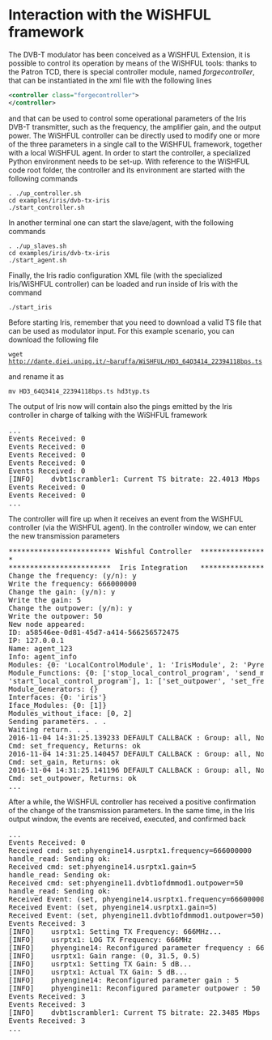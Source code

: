 # Interaction with the WiSHFUL framework
The DVB-T modulator has been conceived as a WiSHFUL Extension, it is possible
to control its operation by means of the WiSHFUL tools: thanks to the Patron TCD,
there is special controller module, named _forgecontroller_, that can be instantiated
in the xml file with the following lines

```xml
<controller class="forgecontroller">  
</controller>
```

and that can be used to control some operational parameters of the Iris DVB-T transmitter,
such as the frequency, the amplifier gain, and the output power.
The WiSHFUL controller can be directly used to modify one or more of the three
parameters in a single call to the WiSHFUL framework, together with a local WiSHFUL agent.
In order to start the controller, a specialized Python environment needs to be set-up.
With reference to the WiSHFUL code root folder, the controller and its environment
are started with the following commands

<code>. ./up_controller.sh</code>  
<code>cd examples/iris/dvb-tx-iris</code>  
<code>./start_controller.sh</code>

In another terminal one can start the slave/agent, with the following commands

<code>. ./up_slaves.sh</code>  
<code>cd examples/iris/dvb-tx-iris</code>  
<code>./start_agent.sh</code>

Finally, the Iris radio configuration XML file (with the specialized
Iris/WiSHFUL controller) can be loaded and run inside of Iris with the command

<code>./start_iris</code>

Before starting Iris, remember that you need to download a valid TS file that can
be used as modulator input. For this example scenario, you can download the following file

<code>wget http://dante.diei.unipg.it/~baruffa/WiSHFUL/HD3_64Q3414_22394118bps.ts</code>

and rename it as

<code>mv HD3_64Q3414_22394118bps.ts hd3typ.ts</code>

The output of Iris now will contain also the pings emitted by the Iris
controller in charge of talking with the WiSHFUL framework

<pre>
...  
Events Received: 0  
Events Received: 0  
Events Received: 0  
Events Received: 0  
Events Received: 0  
[INFO]    dvbt1scrambler1: Current TS bitrate: 22.4013 Mbps  
Events Received: 0  
Events Received: 0  
...  
</pre>

The controller will fire up when it receives an event from the
WiSHFUL controller (via the WiSHFUL agent). In the controller window,
we can enter the new transmission parameters

<pre>
************************ Wishful Controller  ************************  
*                                                                   *  
************************  Iris Integration   ************************  
Change the frequency: (y/n): y  
Write the frequency: 666000000  
Change the gain: (y/n): y  
Write the gain: 5  
Change the outpower: (y/n): y  
Write the outpower: 50  
New node appeared:  
ID: a58546ee-0d81-45d7-a414-566256572475  
IP: 127.0.0.1  
Name: agent_123  
Info: agent_info  
Modules: {0: 'LocalControlModule', 1: 'IrisModule', 2: 'PyreDiscoveryAgentModule'}  
Module_Functions: {0: ['stop_local_control_program', 'send_msg_to_local_control_program',
'start_local_control_program'], 1: ['set_outpower', 'set_frequency', 'set_rate', 'set_gain']}  
Module_Generators: {}  
Interfaces: {0: 'iris'}  
Iface_Modules: {0: [1]}  
Modules_without_iface: [0, 2]  
Sending parameters. . .  
Waiting return. . .  
2016-11-04 14:31:25.139233 DEFAULT CALLBACK : Group: all, NodeName: agent_123,
Cmd: set_frequency, Returns: ok  
2016-11-04 14:31:25.140457 DEFAULT CALLBACK : Group: all, NodeName: agent_123,
Cmd: set_gain, Returns: ok  
2016-11-04 14:31:25.141196 DEFAULT CALLBACK : Group: all, NodeName: agent_123,
Cmd: set_outpower, Returns: ok  
...  
</pre>

After a while, the WiSHFUL controller has received a positive
confirmation of the change of the transmission parameters. In the same time,
in the Iris output window, the events are received, executed, and confirmed back

<pre>
...  
Events Received: 0  
Received cmd: set:phyengine14.usrptx1.frequency=666000000  
handle_read: Sending ok:  
Received cmd: set:phyengine14.usrptx1.gain=5  
handle_read: Sending ok:  
Received cmd: set:phyengine11.dvbt1ofdmmod1.outpower=50  
handle_read: Sending ok:  
Received Event: (set, phyengine14.usrptx1.frequency=666000000)  
Received Event: (set, phyengine14.usrptx1.gain=5)  
Received Event: (set, phyengine11.dvbt1ofdmmod1.outpower=50)  
Events Received: 3  
[INFO]    usrptx1: Setting TX Frequency: 666MHz...  
[INFO]    usrptx1: LOG TX Frequency: 666MHz  
[INFO]    phyengine14: Reconfigured parameter frequency : 666000000  
[INFO]    usrptx1: Gain range: (0, 31.5, 0.5)  
[INFO]    usrptx1: Setting TX Gain: 5 dB...  
[INFO]    usrptx1: Actual TX Gain: 5 dB...  
[INFO]    phyengine14: Reconfigured parameter gain : 5  
[INFO]    phyengine11: Reconfigured parameter outpower : 50  
Events Received: 3  
Events Received: 3  
[INFO]    dvbt1scrambler1: Current TS bitrate: 22.3485 Mbps  
Events Received: 3  
...  
</pre>
